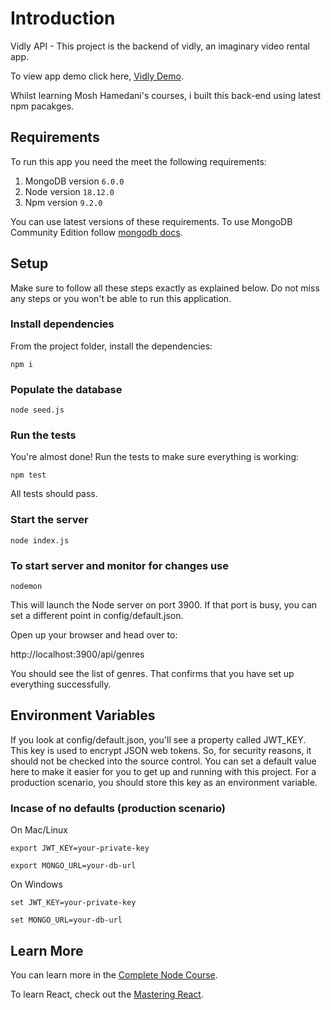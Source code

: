 # Introduction
Vidly API - This project is the backend of vidly, an imaginary video rental app.

To view app demo click here, [Vidly Demo](https://merzainc.github.io/vidly).

Whilst learning Mosh Hamedani's courses, i built this back-end using latest npm pacakges.

## Requirements

To run this app you need the meet the following requirements: 

1. MongoDB version `6.0.0` 
2. Node version `18.12.0` 
3. Npm version `9.2.0`

You can use latest versions of these requirements. To use MongoDB Community Edition follow [mongodb docs](https://docs.mongodb.com/manual/installation/).

## Setup
Make sure to follow all these steps exactly as explained below. Do not miss any steps or you won't be able to run this application.

### Install dependencies

From the project folder, install the dependencies:

    npm i

### Populate the database

    node seed.js

### Run the tests

You're almost done! Run the tests to make sure everything is working:

    npm test

All tests should pass.

### Start the server

    node index.js

### To start server and monitor for changes use

    nodemon

This will launch the Node server on port 3900. If that port is busy, you can set a different point in config/default.json.

Open up your browser and head over to:

http://localhost:3900/api/genres

You should see the list of genres. That confirms that you have set up everything successfully.

## Environment Variables

If you look at config/default.json, you'll see a property called JWT_KEY. This key is used to encrypt JSON web tokens. So, for security reasons, it should not be checked into the source control. You can set a default value here to make it easier for you to get up and running with this project. For a production scenario, you should store this key as an environment variable.


### Incase of no defaults (production scenario)

On Mac/Linux

    export JWT_KEY=your-private-key

    export MONGO_URL=your-db-url

On Windows

    set JWT_KEY=your-private-key

    set MONGO_URL=your-db-url

## Learn More

You can learn more in the [Complete Node Course](https://codewithmosh.com/p/the-complete-node-js-course).

To learn React, check out the [Mastering React](https://codewithmosh.com/p/mastering-react).




